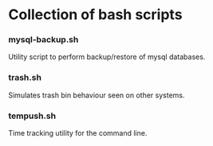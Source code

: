 # Collection of bash scripts

### mysql-backup.sh
Utility script to perform backup/restore of mysql databases.

### trash.sh
Simulates trash bin behaviour seen on other systems.

### tempush.sh
Time tracking utility for the command line.
